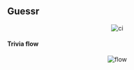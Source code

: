 ## Guessr

<p align="center">
  <img alt="ci" src="https://i.imgur.com/H38eUQD.png" />
</p>


#### Trivia flow

<p align="center">
  <img alt="flow" src="https://i.imgur.com/nYMm6hs.png" />
</p>
